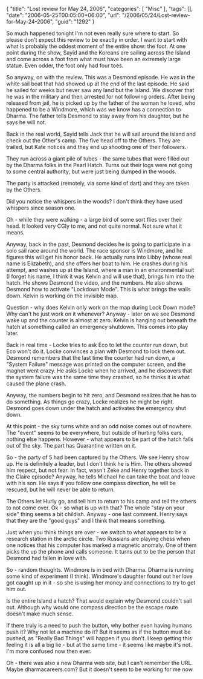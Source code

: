 {
	"title": "Lost review for May 24, 2006",
	"categories": [
		"Misc"
	],
	"tags": [],
	"date": "2006-05-25T00:05:00+06:00",
	"url": "/2006/05/24/Lost-review-for-May-24-2006",
	"guid": "1292"
}

So much happened tonight I'm not even really sure where to start. So please don't expect this review to be exactly in order. I want to start with what is probably the oddest moment of the entire show: the foot. At one point during the show, Sayid and the Koreans are sailing across the Island and come across a foot from what must have been an extremely large statue. Even odder, the foot only had four toes.
<!--more-->
So anyway, on with the review. This was a Desmond episode. He was in the white sail boat that had showed up at the end of the last episode. He said he sailed for weeks but never saw any land but the Island. We discover that he was in the military and then arrested for not following orders. After being released from jail, he is picked up by the father of the woman he loved, who happened to be a Windmore, which was we know has a connection to Dharma. The father tells Desmond to stay away from his daughter, but he says he will not. 

Back in the real world, Sayid tells Jack that he will sail around the island and check out the Other's camp. The five head off to the Others. They are trailed, but Kate notices and they end up shooting one of their followers.

They run across a giant pile of tubes - the same tubes that were filled out by the Dharma folks in the Pearl Hatch. Turns out their logs were not going to some central authority, but were just being dumped in the woods. 

The party is attacked (remotely, via some kind of dart) and they are taken by the Others.

Did you notice the whispers in the woods? I don't think they have used whispers since season one.


Oh - while they were walking - a large bird of some sort flies over their head. It looked very CGIy to me, and not quite normal. Not sure what it means.

Anyway, back in the past, Desmond decides he is going to participate in a solo sail race around the world. The race sponsor is Windmore, and he figures this will get his honor back. He actually runs into Libby (whose real name is Elizabeth), and she offers her boat to him. He crashes during his attempt, and washes up at the Island, where a man in an environmental suit (I forget his name, I think it was Kelvin and will use that), brings him into the hatch. He shows Desmond the video, and the numbers. He also shows Desmond how to activate "Lockdown Mode". This is what brings the walls down. Kelvin is working on the invisible map.

Question - why does Kelvin only work on the map during Lock Down mode? Why can't he just work on it whenever? Anyway - later on we see Desmond wake up and the counter is almost at zero. Kelvin is hanging out beneath the hatch at something called an emergency shutdown. This comes into play later.

Back in real time - Locke tries to ask Eco to let the counter run down, but Eco won't do it. Locke convinces a plan with Desmond to lock them out. Desmond remembers that the last time the counter had run down, a "System Failure" message was printed on the computer screen, and the magnet went crazy. He asks Locke when he arrived, and he discovers that the system failure was the same time they crashed, so he thinks it is what caused the plane crash.

Anyway, the numbers begin to hit zero, and Desmond realizes that he has to do something. As things go crazy, Locke realizes he might be right. Desmond goes down under the hatch and activates the emergency shut down.

At this point - the sky turns white and an odd noise comes out of nowhere. The "event" seems to be everywhere, but outside of hurting folks ears, nothing else happens. However - what appears to be part of the hatch falls out of the sky.  The part has Quarantine written on it.

So - the party of 5 had been captured by the Others. We see Henry show up. He is definitely a leader, but I don't think he is Him. The others showed him respect, but not fear. In fact, wasn't Zeke and Henry together back in the Claire episode? Anyway, he tells Michael he can take the boat and leave with his son. He says if you follow one compass direction, he will be rescued, but he will never be able to return.

The Others let Hurly go, and tell him to return to his camp and tell the others to not come over. Ok - so what is up with that? The whole "stay on your side" thing seems a bit childish. Anyway - one last comment. Henry says that they are the "good guys" and I think that means something.

Just when you think things are over - we switch to what appears to be a research station in the arctic circle. Two Russians are playing chess when one notices that his computer has marked a magnetic anomaly. One of them picks the up the phone and calls someone. It turns out to be the person that Desmond had fallen in love with.

So - random thoughts. Windmore is in bed with Dharma. Dharma is running some kind of experiment (I think). Windmore's daughter found out her love got caught up in it - so she is using her money and connections to try to get him out. 

Is the entire Island a hatch? That would explain why Desmond couldn't sail out. Although why would one compass direction be the escape route doesn't make much sense. 

If there truly is a need to push the button, why bother even having humans push it? Why not let a machine do it? But it seems as if the button must be pushed, as "Really Bad Things" will happen if you don't. I keep getting this feeling it is all a big lie - but at the same time - it seems like maybe it's not. I'm more confused now then ever.

Oh - there was also a new Dharma web site, but I can't remember the URL. Maybe dharmacareers.com? But it doesn't seem to be working for me now.